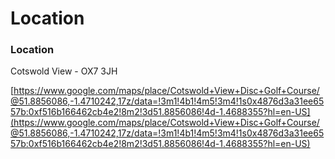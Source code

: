 [comment]: <> (# Location)

[comment]: <> (## Cotswold View Disc Golf, Charlbury, OX7 3JH)

[comment]: <> (Cotswold View Disc Golf Course is set in 30 acres of woodland on the edge of the stunning AONB &#40;Area Of Natural Beauty&#41; that is the Cotswolds region of England. )

[comment]: <> (Situated less than 20 miles from Oxford, and with easy access from the M40, the course is around 1 hour from the Midlands &#40;Quarry Park&#41;, 2 hours from London &#40;Horsenden Hill&#41; and just under 3 hours from Manchester &#40;Longford Park&#41;)


[comment]: <> (##)
# Location

### Location

Cotswold View - OX7 3JH

[https://www.google.com/maps/place/Cotswold+View+Disc+Golf+Course/@51.8856086,-1.4710242,17z/data=!3m1!4b1!4m5!3m4!1s0x4876d3a31ee6557b:0xf516b166462cb4e2!8m2!3d51.8856086!4d-1.4688355?hl=en-US](https://www.google.com/maps/place/Cotswold+View+Disc+Golf+Course/@51.8856086,-1.4710242,17z/data=!3m1!4b1!4m5!3m4!1s0x4876d3a31ee6557b:0xf516b166462cb4e2!8m2!3d51.8856086!4d-1.4688355?hl=en-US)